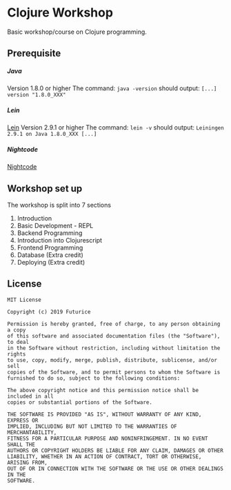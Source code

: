 # Clojure Workshop

Basic workshop/course on Clojure programming.

## Prerequisite

##### Java
Version 1.8.0 or higher
The command: `java -version` should output: `[...] version "1.8.0_XXX"`
##### Lein
[Lein](https://leiningen.org/) Version 2.9.1 or higher
The command: `lein -v` should output: `Leiningen 2.9.1 on Java 1.8.0_XXX [...]`
##### Nightcode
[Nightcode](https://sekao.net/nightcode/)

## Workshop set up

The workshop is split into 7 sections

1. Introduction
2. Basic Development - REPL
3. Backend Programming
4. Introduction into Clojurescript
5. Frontend Programming
6. Database (Extra credit)
7. Deploying (Extra credit)

## License

```
MIT License

Copyright (c) 2019 Futurice

Permission is hereby granted, free of charge, to any person obtaining a copy
of this software and associated documentation files (the "Software"), to deal
in the Software without restriction, including without limitation the rights
to use, copy, modify, merge, publish, distribute, sublicense, and/or sell
copies of the Software, and to permit persons to whom the Software is
furnished to do so, subject to the following conditions:

The above copyright notice and this permission notice shall be included in all
copies or substantial portions of the Software.

THE SOFTWARE IS PROVIDED "AS IS", WITHOUT WARRANTY OF ANY KIND, EXPRESS OR
IMPLIED, INCLUDING BUT NOT LIMITED TO THE WARRANTIES OF MERCHANTABILITY,
FITNESS FOR A PARTICULAR PURPOSE AND NONINFRINGEMENT. IN NO EVENT SHALL THE
AUTHORS OR COPYRIGHT HOLDERS BE LIABLE FOR ANY CLAIM, DAMAGES OR OTHER
LIABILITY, WHETHER IN AN ACTION OF CONTRACT, TORT OR OTHERWISE, ARISING FROM,
OUT OF OR IN CONNECTION WITH THE SOFTWARE OR THE USE OR OTHER DEALINGS IN THE
SOFTWARE.
```
